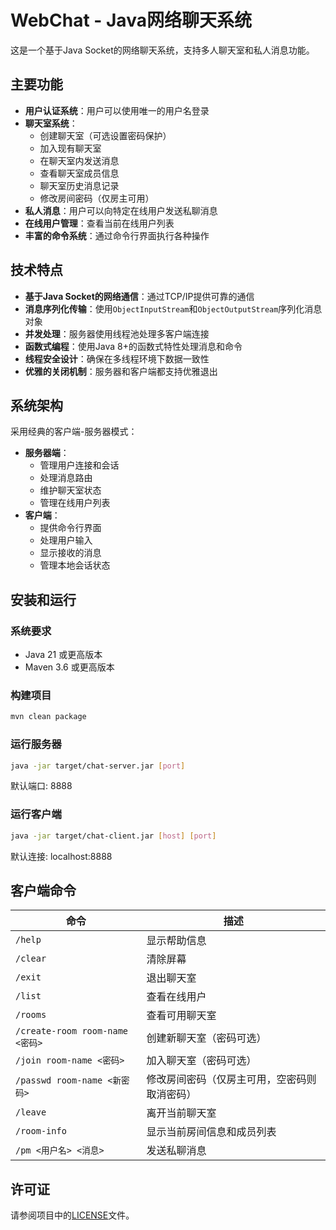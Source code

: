 # WebChat - Java网络聊天系统

这是一个基于Java Socket的网络聊天系统，支持多人聊天室和私人消息功能。

## 主要功能

- **用户认证系统**：用户可以使用唯一的用户名登录
- **聊天室系统**：
  - 创建聊天室（可选设置密码保护）
  - 加入现有聊天室
  - 在聊天室内发送消息
  - 查看聊天室成员信息
  - 聊天室历史消息记录
  - 修改房间密码（仅房主可用）
- **私人消息**：用户可以向特定在线用户发送私聊消息
- **在线用户管理**：查看当前在线用户列表
- **丰富的命令系统**：通过命令行界面执行各种操作

## 技术特点

- **基于Java Socket的网络通信**：通过TCP/IP提供可靠的通信
- **消息序列化传输**：使用`ObjectInputStream`和`ObjectOutputStream`序列化消息对象
- **并发处理**：服务器使用线程池处理多客户端连接
- **函数式编程**：使用Java 8+的函数式特性处理消息和命令
- **线程安全设计**：确保在多线程环境下数据一致性
- **优雅的关闭机制**：服务器和客户端都支持优雅退出

## 系统架构

采用经典的客户端-服务器模式：

- **服务器端**：
  - 管理用户连接和会话
  - 处理消息路由
  - 维护聊天室状态
  - 管理在线用户列表
- **客户端**：
  - 提供命令行界面
  - 处理用户输入
  - 显示接收的消息
  - 管理本地会话状态

## 安装和运行

### 系统要求

- Java 21 或更高版本
- Maven 3.6 或更高版本

### 构建项目

```bash
mvn clean package
```

### 运行服务器

```bash
java -jar target/chat-server.jar [port]
```

默认端口: 8888

### 运行客户端

```bash
java -jar target/chat-client.jar [host] [port]
```

默认连接: localhost:8888

## 客户端命令

| 命令 | 描述 |
|------|------|
| `/help` | 显示帮助信息 |
| `/clear` | 清除屏幕 |
| `/exit` | 退出聊天室 |
| `/list` | 查看在线用户 |
| `/rooms` | 查看可用聊天室 |
| `/create-room room-name <密码>` | 创建新聊天室（密码可选） |
| `/join room-name <密码>` | 加入聊天室（密码可选） |
| `/passwd room-name <新密码>` | 修改房间密码（仅房主可用，空密码则取消密码） |
| `/leave` | 离开当前聊天室 |
| `/room-info` | 显示当前房间信息和成员列表 |
| `/pm <用户名> <消息>` | 发送私聊消息 |

## 许可证

请参阅项目中的[LICENSE](LICENSE)文件。
